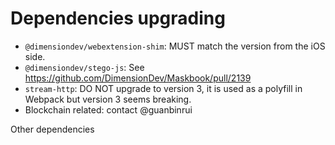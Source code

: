 # Dependencies upgrading

<!-- cspell:ignore stego -->

- `@dimensiondev/webextension-shim`: MUST match the version from the iOS side.
- `@dimensiondev/stego-js`: See <https://github.com/DimensionDev/Maskbook/pull/2139>
- `stream-http`: DO NOT upgrade to version 3, it is used as a polyfill in Webpack but version 3 seems breaking.
- Blockchain related: contact @guanbinrui

Other dependencies

